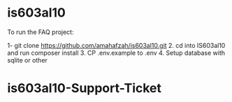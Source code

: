 # is603al10

To run the FAQ project:

1- git clone https://github.com/amahafzah/is603al10.git
2. cd into IS603al10 and run composer install
3. CP .env.example to .env
4. Setup database with sqlite or other
# is603al10-Support-Ticket
